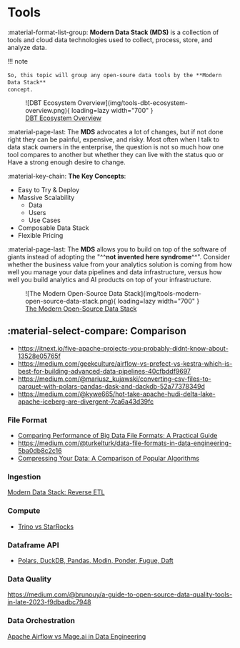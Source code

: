 # Tools

:material-format-list-group: **Modern Data Stack (MDS)** is a collection of tools and cloud
data technologies used to collect, process, store, and analyze data.

!!! note

    So, this topic will group any open-soure data tools by the **Modern Data Stack**
    concept.

<figure markdown="span">
  ![DBT Ecosystem Overview](img/tools-dbt-ecosystem-overview.png){ loading=lazy width="700" }
  <figcaption><a href="https://bitestreams.com/blog/modern-data-stack/">DBT Ecosystem Overview</a></figcaption>
</figure>

:material-page-last: The **MDS** advocates a lot of changes, but if not done right
they can be painful, expensive, and risky. Most often when I talk to data stack
owners in the enterprise, the question is not so much how one tool compares to
another but whether they can live with the status quo or Have a strong enough
desire to change.

:material-key-chain: **The Key Concepts**:

- Easy to Try & Deploy
- Massive Scalability
    - Data
    - Users
    - Use Cases
- Composable Data Stack
- Flexible Pricing

:material-page-last: The **MDS** allows you to build on top of the software of giants instead of adopting
the "^^**not invented here syndrome**^^". Consider whether the business value from your
analytics solution is coming from how well you manage your data pipelines and
data infrastructure, versus how well you build analytics and AI products on
top of your infrastructure.

<figure markdown="span">
  ![The Modern Open-Source Data Stack](img/tools-modern-open-source-data-stack.png){ loading=lazy width="700" }
  <figcaption><a href="https://www.datafold.com/blog/the-modern-data-stack-open-source-edition#instrumentation/">The Modern Open-Source Data Stack</a></figcaption>
</figure>

## :material-select-compare: Comparison

- https://itnext.io/five-apache-projects-you-probably-didnt-know-about-13528e05765f
- https://medium.com/geekculture/airflow-vs-prefect-vs-kestra-which-is-best-for-building-advanced-data-pipelines-40cfbddf9697
- https://medium.com/@mariusz_kujawski/converting-csv-files-to-parquet-with-polars-pandas-dask-and-dackdb-52a77378349d
- https://medium.com/@kywe665/hot-take-apache-hudi-delta-lake-apache-iceberg-are-divergent-7ca6a43d39fc

### File Format

- [Comparing Performance of Big Data File Formats: A Practical Guide](https://towardsdatascience.com/comparing-performance-of-big-data-file-formats-a-practical-guide-ef366561b7d2)
- https://medium.com/@turkelturk/data-file-formats-in-data-engineering-5ba0db8c2c16
- [Compressing Your Data: A Comparison of Popular Algorithms](https://thedatasalesguy.medium.com/compressing-your-data-a-comparison-of-popular-algorithms-7a7dc341af94)

### Ingestion

[](https://jove.medium.com/airbyte-or-meltano-lazy-mans-guide-3b869c7d80f1)
[Modern Data Stack: Reverse ETL](https://blog.stackademic.com/modern-data-stack-reverse-etl-e77c920887ae)

### Compute

- [Trino vs StarRocks](https://blog.devgenius.io/comparison-of-the-open-source-query-engines-trino-and-starrocks-cf959049f9ab)

### Dataframe API

- [Polars, DuckDB, Pandas, Modin, Ponder, Fugue, Daft](https://rathoreaparna678.medium.com/polars-duckdb-pandas-modin-ponder-fugue-daft-which-one-is-the-best-dataframe-and-sql-tool-e8f7cba550cb)

### Data Quality

https://medium.com/@brunouy/a-guide-to-open-source-data-quality-tools-in-late-2023-f9dbadbc7948

### Data Orchestration

[Apache Airflow vs Mage.ai in Data Engineering](https://medium.com/odicis-data-engineering/apache-airflow-vs-mage-ai-in-data-engineering-745c040a05e8)
